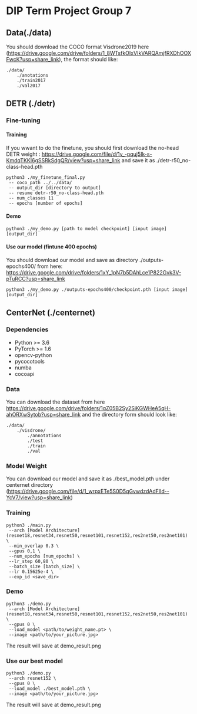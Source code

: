 # DIP Term Project Group 7

## Data(./data)
You should download the COCO format Visdrone2019 here (https://drive.google.com/drive/folders/1_8WTsfkOIxVIkVARQAmjfRXDhOOXFwcK?usp=share_link), the format should like:
```shell
./data/
	./anotations
	./train2017
	./val2017
```


## DETR (./detr)
### Fine-tuning
#### Training
If you wwant to do the finetune, you should first download the no-head DETR weight : https://drive.google.com/file/d/1v_-pquj5Ik-s-KmdqTKKI6gSSRkSdgQR/view?usp=share_link and save it as ./detr-r50_no-class-head.pth
```shell
python3 ./my_finetune_final.py
 -- coco_path ../../data/
 -- output_dir [directory to output]
 -- resume detr-r50_no-class-head.pth
 -- num_classes 11
 -- epochs [number of epochs]
```

#### Demo
```shell
python3 ./my_demo.py [path to model checkpoint] [input image] [output_dir]
```

#### Use our model (fintune 400 epochs)
You should download our model and save as directory ./outputs-epochs400/ from here: https://drive.google.com/drive/folders/1xY_1pN7b5DAhLce1P822Gvk3V-pTuRCC?usp=share_link
```shell
python3 ./my_demo.py ./outputs-epochs400/checkpoint.pth [input image] [output_dir]
```

## CenterNet (./centernet)
### Dependencies

- Python >= 3.6
- PyTorch >= 1.6
- opencv-python
- pycocotools
- numba
- cocoapi


### Data
You can download the dataset from here https://drive.google.com/drive/folders/1qZ05B2Sy2SiKGWHeA5qH-ahORXwSytob?usp=share_link and the directory form should look like:
```shell
./data/
	./visdrone/
		./annotations
		./test
		./train
		./val
```

### Model Weight
You can download our model and save it as ./best_model.pth under centernet directory (https://drive.google.com/file/d/1_wrpxETe5S0D5qGvwdzdAdFlId--YcV7/view?usp=share_link)
### Training
```shell
python3 ./main.py
 --arch [Model Architecture] (resnet18,resnet34,resnet50,resnet101,resnet152,res2net50,res2net101) \
 --min_overlap 0.3 \
 --gpus 0,1 \
 --num_epochs [num_epochs] \
 --lr_step 60,80 \
 --batch_size [batch_size] \
 --lr 0.15625e-4 \
 --exp_id <save_dir>
```

### Demo
```shell
python3 ./demo.py
 --arch [Model Architecture] (resnet18,resnet34,resnet50,resnet101,resnet152,res2net50,res2net101) \
 --gpus 0 \
 --load_model <path/to/weight_name.pt> \
 --image <path/to/your_picture.jpg>
```
The result will save at demo_result.png

### Use our best model
```shell
python3 ./demo.py
 --arch resnet152 \
 --gpus 0 \
 --load_model ./best_model.pth \
 --image <path/to/your_picture.jpg>
```
The result will save at demo_result.png



